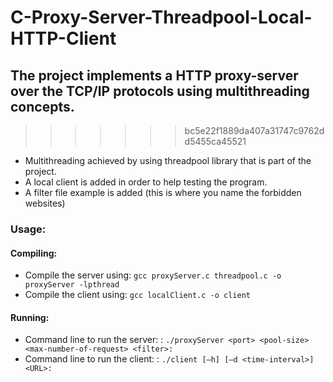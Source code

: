 # C-Proxy-Server-Threadpool-Local-HTTP-Client

## The project implements a HTTP proxy-server over the TCP/IP protocols using multithreading concepts.
>>>>>>> bc5e22f1889da407a31747c9762dd5455ca45521

- Multithreading achieved by using threadpool library that is part of the project.
- A local client is added in order to help testing the program.
- A filter file example is added (this is where you name the forbidden websites)

### Usage:

#### Compiling: 
* Compile the server using: ```gcc proxyServer.c threadpool.c -o proxyServer -lpthread```
* Compile the client using: ```gcc localClient.c -o client```

#### Running:
* Command line to run the server: : ```./proxyServer <port> <pool-size> <max-number-of-request> <filter>: ```
* Command line to run the client: : ```./client [–h] [–d <time-interval>] <URL>: ```

